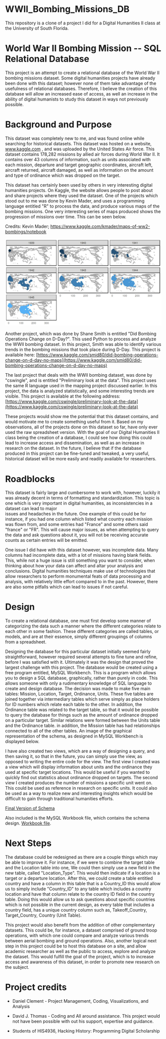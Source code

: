 # WWII_Bombing_Missions_DB
This repository is a clone of a project I did for a Digital Humanities II class at the University of South Florida. 

# World War II Bombing Mission -- SQL Relational Database

This project is an attempt to create a relational database of the World War II bombing missions dataset. Some digital
humanities projects have already been done with this dataset; however none of them take advantage of the usefulness
of relational databases. Therefore, I believe the creation of this database will allow an increased ease of access, 
as well an increase in the ability of digital humanists to study this dataset in ways not previously possible.
    
# Background and Purpose

This dataset was completely new to me, and was found online while searching for historical datasets. 
This dataset was hosted on a website, www.kaggle.com , and was uploaded by the United States Air force. 
This dataset contains 178,282 missions by allied air forces during World War II. It contains over 43 columns 
of information, such as units associated with each mission, departure and target geographic coordinates, 
aircraft left, aircraft returned, aircraft damaged, as well as information on the amount and type of
ordinance which was dropped on the target.

This dataset has certainly been used by others in very interesting digital humanities projects. On Kaggle, the 
website allows people to post about and share projects where they used the dataset. One of the projects which 
stood out to me was done by Kevin Mader, and uses a programming language entitled "R" to process the data, and 
produce various maps of the bombing missions. One very interesting series of maps produced shows the progression 
of missions over time. This can be seen below.

Credits: Kevin Mader; https://www.kaggle.com/kmader/maps-of-ww2-bombings/notebook

![Bombing Map](https://github.com/dclement1/WWII_Bombing_Missions_DB/blob/master/Images/Kevin_Mader_WWII_Bombing_Maps.JPG?raw=true)

Another project, which was done by Shane Smith is entitled "Did Bombing Operations Change on D-Day?". This used 
Python to process and analyze the WWII bombing dataset. In this project, Smith was able to identify various trends
in the bombing missions that took place during D-Day. This project is available here: 
[https://www.kaggle.com/smid80/did-bombing-operations-change-on-d-day-no-maps](https://www.kaggle.com/smid80/did-bombing-operations-change-on-d-day-no-maps)

The last project that deals with the WWII bombing dataset, was done by "cswingle", and is entitled "Preliminary look
at the data". This project uses the same R language used in the mapping project discussed earlier. In this project, 
the data is analyzed statistically, and some interesting trends are visible. This project is available at the following 
address: [https://www.kaggle.com/cswingle/preliminary-look-at-the-data](https://www.kaggle.com/cswingle/preliminary-look-at-the-data)

These projects would show me the potential that this dataset contains, and would motivate me to create something useful  from it. Based on my observations, all of the projects done on this dataset so far, have only ever used the raw  spreadsheet version. With the goal of our Digital Humanities II class being the creation of a database, I could see 
how doing this could lead to increase access and dissemination, as well as an increase in research on the dataset. In 
the future, I believe that if the database produced in this project can be fine-tuned and tweaked, a very useful, 
historical dataset will be more easily and readily available for researchers.

# Roadblocks
   
This dataset is fairly large and cumbersome to work with, however, luckily it was already decent in terms of formatting and     standardization. This topic is one which is very important in digital humanities, as inconsistencies in a dataset can lead to major    
issues and headaches in the future. One example of this could be for instance, if you had one column which listed what country each     mission was flown from, and some entries had "France" and some others said "france" or "FR". This will cause major issues, as when attempting to query the data and ask questions about it, you will not be receiving accurate counts as certain entries will be emitted.
    
One issue I did have with this dataset however, was incomplete data. Many columns had incomplete data, with a lot of missions having blank fields. This, while not a huge issue is still something you want to consider, when thinking about how your data can affect and altar your analysis and conclusions. Digital humanities techniques make use of technologies that allow researchers to perform monumental feats of data processing and analysis, with relatively little effort compared to in the past. However, there are also some pitfalls which can lead to issues if not careful.

# Design
    
To create a relational database, one must first develop some manner of categorizing the data such a manner where the different categories relate to each other in some fashion. These different categories are called tables, or models, and are at their essence, simply different groupings of columns from a spreadsheet.
    
Designing the database for this particular dataset initially seemed fairly straightforward, however required several attempts to fine tune and refine, before I was satisfied with it. Ultimately it was the design that proved the largest challenge with this project. The database would be created using a free program entitled, MySQL Workbench. This is a program which allows you to design a SQL database, graphically, rather than purely in code. This allows someone with only a rudimentary knowledge of SQL language to create and design database. The decision was made to make five main tables: Mission, Location, Target, Ordinance, Units. These five tables are joined together via intermediary tables which serve simply as place holders for ID numbers which relate each table to the other. In addition, the Ordinance table was related to the target table, so that it would be possible to query the database for things such as the amount of ordinance dropped on a particular target. Similar relations were formed between the Units table and the Ordinance table. in addition, the Mission table has had relationships connected to all of the other tables. An image of the graphical representation of the schema, as designed in MySQL Workbench is displayed below.
    
I have also created two views, which are a way of designing a query, and then saving it, so that in the future, you can simply use the view, as opposed to writing the entire code for the view.
The first view I created was a view which will display information about units and the ordinance they used at specific target locations. This would be useful if you wanted to quickly find out statistics about ordinance dropped on targets.
The second view I created produces the number of missions a specific unit went on. This could be used as reference in research on specific units. It could also be used as a way to realize new and interesting insights which would be difficult to gain through traditional humanities efforts.
    
[Final Version of Schema](https://github.com/dclement1/WWII_Bombing_Missions_DB/blob/master/Images/Scheema_Design3.png?raw=true)
    
    
Also included is the MySQL Workbook file, which contains the schema design.
[Workbook file](https://github.com/dclement1/WWII_Bombing_Missions_DB/blob/master/Files/WWII_Bombing_DB_Final.mwb?raw=true).

# Next Steps
    
The database could be redesigned as there are a couple things which may be able to improve it. For instance, if we were to combine the target table and the Location table into one, We could then simply use a new field in the new table, called "Location_Type". This would then indicate if a location is a target or a departure location. After this, we could create a table entitled country and have a column in this table that is a Country_ID this would allow us to simply include "Country_ID" to any table which includes a country location and have that column relate to the country ID field in the country table. Doing this would allow us to ask questions about specific countries which is not possible in the current design, as every table that includes a country field, has a unique country column such as, Takeoff_Country, Target_Country, Country (Unit Table).
    
This project would also benefit from the addition of other complementary datasets. This could be, for instance, a dataset comprised of ground troop operations, with which one could compare and analyze various trends between aerial bombing and ground operations. Also, another logical next step in this project could be to host this database on a site, and allow academic researcher as well as the public to access, explore and analyze the dataset. This would fulfill the goal of the project, which is to increase access and awareness of this dataset, in order to promote new research on the subject.

# Project credits
    
* Daniel Clement - Project Management, Coding, Visualizations, and Analysis
    
* David J. Thomas - Coding and All around assistance.
                    This project would not have been possible with out his support,
                    expertise and guidance. 
    
* Students of HIS4936, Hacking History: Programming Digital Scholarship

    
